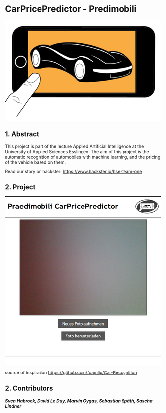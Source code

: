 # CarPricePredictor - Predimobili

![screenshot](./img/logo.PNG)

## 1. Abstract

This project is part of the lecture Applied Artificial Intelligence at the University of Applied Sciences Esslingen.
The aim of this project is the automatic recognition of automobiles with machine learning, and the pricing of the vehicle based on them.

Read our story on hackster: https://www.hackster.io/hse-team-one

## 2. Project 

![screenshot](./img/website.PNG)

source of inspiration
https://github.com/foamliu/Car-Recognition

## 2. Contributors

##### Sven Habrock, David Le Duy, Marvin Gygas, Sebastian Späth, Sascha Lindner
